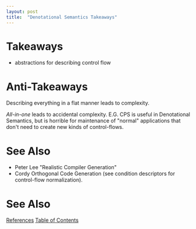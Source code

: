 ```yaml
---
layout: post
title:  "Denotational Semantics Takeaways"
---
```

# Takeaways
- abstractions for describing control flow

# Anti-Takeaways
Describing everything in a flat manner leads to complexity.

_All-in-one_ leads to accidental complexity. E.G. CPS is useful in Denotational Semantics, but is horrible for maintenance of "normal" applications that don't need to create new kinds of control-flows.

# See Also
- Peter Lee "Realistic Compiler Generation"
- Cordy Orthogonal Code Generation (see condition descriptors for control-flow normalization).

# See Also

[References](https://guitarvydas.github.io/2021/01/14/References.html)
[Table of Contents](https://guitarvydas.github.io/2021/05/14/Table-Of-Contents.html)


<script src="https://utteranc.es/client.js" 
        repo="guitarvydas/guitarvydas.github.io" 
        issue-term="pathname" 
        theme="github-light" 
        crossorigin="anonymous" 
        async> 
</script> 
